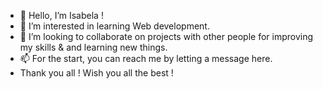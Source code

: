 - 👋 Hello, I’m Isabela !
- 👀 I’m interested in learning Web development.
- 💞️ I’m looking to collaborate on projects with other people for improving my skills & and learning new things.
- 📫 For the start, you can reach me by letting a message here. 
- Thank you all ! Wish you all the best !

<!---
yssabela/yssabela is a ✨ special ✨ repository because its `README.md` (this file) appears on your GitHub profile.
You can click the Preview link to take a look at your changes.
--->
